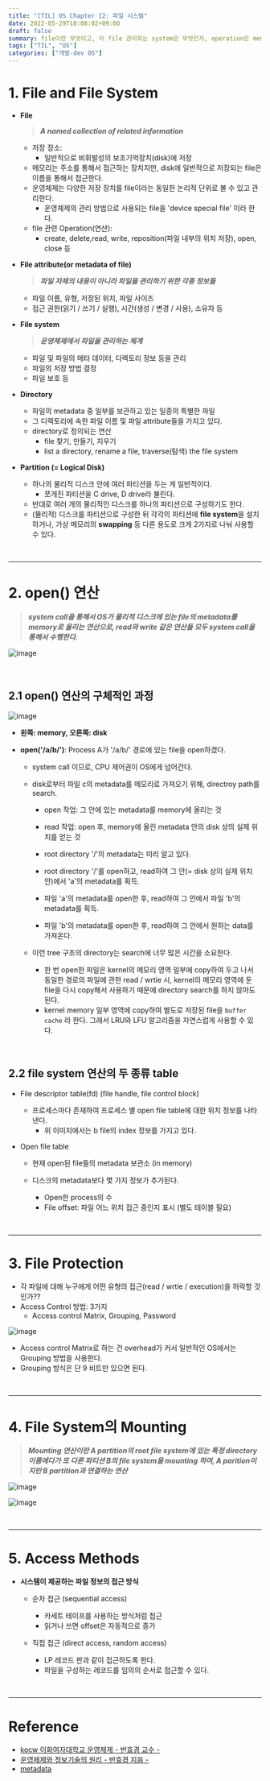 ```yaml
---
title: "[TIL] OS Chapter 12: 파일 시스템"
date: 2022-05-29T18:08:02+09:00
draft: false
summary: file이란 무엇이고, 이 file 관리하는 system은 무엇인지, operation은 memory와 disk 사이에서 어떤 순서로 이뤄지는지,  file protection은 어떻게 이뤄지는지, 순차 접근과 직접 접근이 무엇인지 알아본다.    
tags: ["TIL", "OS"]
categories: ["개발-dev OS"]
---
```



# 1. File and File System

- **File**

  > **_A named collection of related information_**

  - 저장 장소:
    - 일반적으로 비휘발성의 보조기억장치(disk)에 저장
  - 메모리는 주소를 통해서 접근하는 장치지만, disk에 일반적으로 저장되는 file은 이름을 통해서 접근한다.
  - 운영체제는 다양한 저장 장치를 file이라는 동일한 논리적 단위로 볼 수 있고 관리한다.
    - 운영체제의 관리 방법으로 사용되는 file을 'device special file' 이라 한다.
  - file 관련 Operation(연산):
    - create, delete,read, write, reposition(파일 내부의 위치 저장), open, close 등

- **File attribute(or metadata of file)**

  > **_파일 자체의 내용이 아니라 파일을 관리하기 위한 각종 정보들_**

  - 파일 이름, 유형, 저장된 위치, 파일 사이즈
  - 접근 권한(읽기 / 쓰기 / 실행), 시간(생성 / 변경 / 사용), 소유자 등

- **File system**

  > **_운영체제에서 파일을 관리하는 체계_**

  - 파일 및 파일의 메타 데이터, 디렉토리 정보 등을 관리
  - 파일의 저장 방법 결정
  - 파일 보호 등

- **Directory**

  - 파일의 metadata 중 일부를 보관하고 있는 일종의 특별한 파일
  - 그 디렉토리에 속한 파일 이름 및 파일 attribute들을 가지고 있다.
  - directory로 정의되는 연산
    - file 찾기, 만들기, 지우기
    - list a directory, rename a file, traverse(탐색) the file system

- **Partition (= Logical Disk)**

  - 하나의 물리적 디스크 안에 여러 파티션을 두는 게 일반적이다.
    - 쪼개진 파티션을 C drive, D drive라 불린다.
  - 반대로 여러 개의 물리적인 디스크를 하나의 파티션으로 구성하기도 한다.
  - (물리적) 디스크를 파티션으로 구성한 뒤 각각의 파티션에 **file system**을 설치하거나, 가상 메모리의 **swapping** 등 다른 용도로 크게 2가지로 나눠 사용할 수 있다.

<br>

---

# 2. open() 연산

> **_system call을 통해서 OS가 물리적 디스크에 있는 file의 metadata를 memory로 올리는 연산으로, read와 write 같은 연산들 모두 system call을 통해서 수행한다._**

![image](https://user-images.githubusercontent.com/78094972/170816109-5e0503c4-ec5e-4b72-b225-b61c86b5c595.PNG)

<br>

## 2.1 open() 연산의 구체적인 과정

![image](https://user-images.githubusercontent.com/78094972/170819466-1ea2991e-c881-43f2-b3bd-4f827c49c0f9.PNG)

- **왼쪽: memory, 오른쪽: disk**
- **open('/a/b/')**: Process A가 '/a/b/' 경로에 있는 file을 open하겠다.

  - system call 이므로, CPU 제어권이 OS에게 넘어간다.
  - disk로부터 파일 c의 metadata를 메모리로 가져오기 위해, directroy path를 search.

    - open 작업: 그 안에 있는 metadata를 memory에 올리는 것
    - read 작업: open 후, memory에 올린 metadata 안의 disk 상의 실제 위치를 얻는 것
    - root directory '/'의 metadata는 미리 알고 있다.

    - root directory '/'를 open하고, read하여 그 안(= disk 상의 실제 위치 안)에서 'a'의 metadata를 획득.
    - 파일 'a'의 metadata를 open한 후, read하여 그 안에서 파일 'b'의 metadata를 획득.
    - 파일 'b'의 metadata를 open한 후, read하여 그 안에서 원하는 data를 가져온다.

  - 이런 tree 구조의 directory는 search에 너무 많은 시간을 소요한다.

    - 한 번 open한 파일은 kernel의 메모리 영역 일부에 copy하여 두고 나서 동일한 경로의 파일에 관한 read / wrtie 시, kernel의 메모리 영역에 둔 file을 다시 copy해서 사용하기 때문에 directory search를 하지 않아도 된다.
    - kernel memory 일부 영역에 copy하여 별도로 저장된 file을 `buffer cache` 라 한다. 그래서 LRU와 LFU 알고리즘을 자연스럽게 사용할 수 있다.

<br>

## 2.2 file system 연산의 두 종류 table

- File descriptor table(fd) (file handle, file control block)

  - 프로세스마다 존재하여 프로세스 별 open file table에 대한 위치 정보를 나타낸다.
    - 위 이미지에서는 b file의 index 정보를 가지고 있다.

- Open file table

  - 현재 open된 file들의 metadata 보관소 (in memory)
  - 디스크의 metadata보다 몇 가지 정보가 추가된다.

    - Open한 process의 수
    - File offset: 파일 어느 위치 접근 중인지 표시 (별도 테이블 필요)

<br>

---

# 3. File Protection

- 각 파일에 대해 누구에게 어떤 유형의 접근(read / wrtie / execution)을 허락할 것인가??
- Access Control 방법: 3가지
  - Access control Matrix, Grouping, Password

![image](https://user-images.githubusercontent.com/78094972/170819465-e01ecc99-605a-4c18-84db-39259e57762e.PNG)

- Access control Matrix로 하는 건 overhead가 커서 일반적인 OS에서는 Grouping 방법을 사용한다.
- Grouping 방식은 단 9 비트만 있으면 된다.

<br>

---

# 4. File System의 Mounting

> **_Mounting 연산이란 A partition의 root file system에 있는 특정 directory 이름에다가 또 다른 파티션 B의 file system을 mounting 하여, A parition이지만 B partition과 연결하는 연산_**

![image](https://user-images.githubusercontent.com/78094972/170826254-b1eb4558-1031-45e3-b90d-65ffc5967266.PNG)

![image](https://user-images.githubusercontent.com/78094972/170826480-293a2f09-85c1-4048-93a6-13306600a154.PNG)

<br>

---

# 5. Access Methods

- **시스템이 제공하는 파일 정보의 접근 방식**

  - 순차 접근 (sequential access)

    - 카세트 테이프를 사용하는 방식처럼 접근
    - 읽거나 쓰면 offset은 자동적으로 증가

  - 직접 접근 (direct access, random access)

    - LP 레코드 판과 같이 접근하도록 한다.
    - 파일을 구성하는 레코드를 임의의 순서로 접근할 수 있다.

<br>

---

# Reference

- [kocw 이화여자대학교 운영체제 - 반효경 교수 -](http://www.kocw.net/home/cview.do?lid=3dd1117c48123b8e)
- [운영체제와 정보기술의 원리 - 반효경 지음 -](http://www.kyobobook.co.kr/product/detailViewKor.laf?ejkGb=KOR&mallGb=KOR&barcode=9791158903589&orderClick=LAG&Kc=)
- [metadata](https://www.techtarget.com/whatis/definition/metadata)
